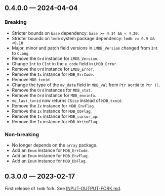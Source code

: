 ## 0.4.0.0 — 2024-04-04

### Breaking

* Stricter bounds on `base` dependency: `base >= 4.14 && < 4.20`.
* Stricter bounds on `lmdb` system package dependency: `lmdb >= 0.9 && <0.10`
* Major, minor and patch field versions in `LMDB_Version` changed from `Int` to `CLong`.
* Remove the `Ord` instance for `LMDB_Version`.
* Change `Int` to `CInt` in the `e_code` field in `LMDB_Error`.
* Remove the `Ord` instance for `LMDB_Error`.
* Remove the `Ix` instance for `MDB_ErrCode`.
* Remove `MDB_txnid`.
* Change the type of the `mv_data` field in `MDB_val` from `Ptr Word8` to `Ptr
  ()`.
* Remove the `Ord` instances for `MDB_stat`.
* Remove the `Ord` instance for `MDB_envinfo`.
* `me_last_txnid` now returns `CSize` instead of `MDB_txnid`.
* Remove the `Ix` instance for` MDB_EnvFlag`.
* Remove the `Ix` instance for `MDB_DbFlag`.
* Remove the `Ix` instance for `MDB_cursor_op`.
* Remove the `Ix` instance for `MDB_WriteFlag`.

### Non-breaking

* No longer depends on the `array` package.
* Add an `Enum` instance for `MDB_ErrCode`.
* Add an `Enum` instance for `MDB_EnvFlag`.
* Add an `Enum` instance for `MDB_DbFlag`.

## 0.3.0.0 — 2023-02-17

First release of `lmdb` fork. See
[INPUT-OUTPUT-FORK.md](./INPUT-OUTPUT-FORK.md).